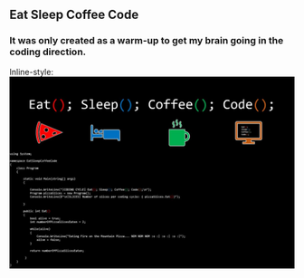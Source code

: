 ## Eat Sleep Coffee Code 
### It was only created as a warm-up to get my brain going in the coding direction.
Inline-style: 
![alt text](https://github.com/NachoSourceCode/Eat-Sleep-Coffee-Code/blob/master/The%20Slone%20Coding%20Cycle.JPG "The Coding Cycle")

